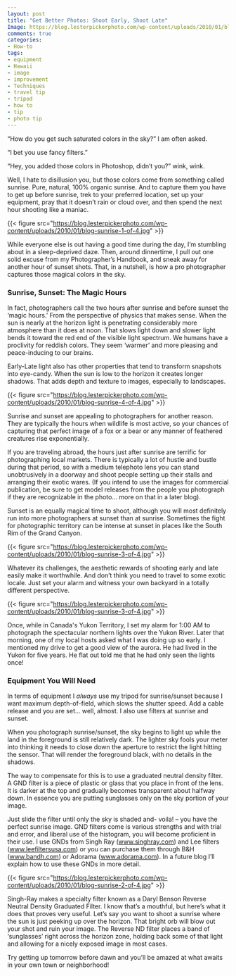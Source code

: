 ```yaml
---
layout: post
title: "Get Better Photos: Shoot Early, Shoot Late"
Image: https://blog.lesterpickerphoto.com/wp-content/uploads/2010/01/blog-sunrise-1-of-4.jpg
comments: true
categories:
- How-to
tags:
- equipment
- Hawaii
- image
- improvement
- Techniques
- travel tip
- tripod
- how to
- tip
- photo tip
---
```

“How do you get such saturated colors in the sky?” I am often asked.

“I bet you use fancy filters.”

“Hey, you added those colors in Photoshop, didn’t you?” wink, wink.

Well, I hate to disillusion you, but those colors come from something called sunrise. Pure, natural, 100% organic sunrise. And to capture them you have to get up before sunrise, trek to your preferred location, set up your equipment, pray that it doesn’t rain or cloud over, and then spend the next hour shooting like a maniac.

{{< figure src="https://blog.lesterpickerphoto.com/wp-content/uploads/2010/01/blog-sunrise-1-of-4.jpg" >}}

While everyone else is out having a good time during the day, I’m stumbling about in a sleep-deprived daze. Then, around dinnertime, I pull out one solid excuse from my Photographer’s Handbook, and sneak away for another hour of sunset shots. That, in a nutshell, is how a pro photographer captures those magical colors in the sky.

<h3>Sunrise, Sunset: The Magic Hours</h3>
In fact, photographers call the two hours after sunrise and before sunset the ‘magic hours.’ From the perspective of physics that makes sense. When the sun is nearly at the horizon light is penetrating considerably more atmosphere than it does at noon. That slows light down and slower light bends it toward the red end of the visible light spectrum. We humans have a proclivity for reddish colors. They seem ‘warmer’ and more pleasing and peace-inducing to our brains.

Early-Late light also has other properties that tend to transform snapshots into eye-candy. When the sun is low to the horizon it creates longer shadows. That adds depth and texture to images, especially to landscapes.

{{< figure src="https://blog.lesterpickerphoto.com/wp-content/uploads/2010/01/blog-sunrise-4-of-4.jpg" >}}

Sunrise and sunset are appealing to photographers for another reason. They are typically the hours when wildlife is most active, so your chances of capturing that perfect image of a fox or a bear or any manner of feathered creatures rise exponentially.

If you are traveling abroad, the hours just after sunrise are terrific for photographing local markets. There is typically a lot of hustle and bustle during that period, so with a medium telephoto lens you can stand unobtrusively in a doorway and shoot people setting up their stalls and arranging their exotic wares. (If you intend to use the images for commercial publication, be sure to get model releases from the people you photograph if they are recognizable in the photo… more on that in a later blog).

Sunset is an equally magical time to shoot, although you will most definitely run into more photographers at sunset than at sunrise. Sometimes the fight for photographic territory can be intense at sunset in places like the South Rim of the Grand Canyon.

{{< figure src="https://blog.lesterpickerphoto.com/wp-content/uploads/2010/01/blog-sunrise-3-of-4.jpg" >}}

Whatever its challenges, the aesthetic rewards of shooting early and late easily make it worthwhile. And don’t think you need to travel to some exotic locale. Just set your alarm and witness your own backyard in a totally different perspective.

{{< figure src="https://blog.lesterpickerphoto.com/wp-content/uploads/2010/01/blog-sunrise-3-of-4.jpg" >}}

Once, while in Canada's Yukon Territory, I set my alarm for 1:00 AM to photograph the spectacular northern lights over the Yukon River. Later that morning, one of my local hosts asked what I was doing up so early. I mentioned my drive to get a good view of the aurora. He had lived in the Yukon for five years. He flat out told me that he had only seen the lights once!

<h3>Equipment You Will Need</h3>
In terms of equipment I <em>always</em> use my tripod for sunrise/sunset because I want maximum depth-of-field, which slows the shutter speed. Add a cable release and you are set… well, almost. I also use filters at sunrise and sunset.

When you photograph sunrise/sunset, the sky begins to light up while the land in the foreground is still relatively dark. The lighter sky fools your meter into thinking it needs to close down the aperture to restrict the light hitting the sensor. That will render the foreground black, with no details in the shadows.

The way to compensate for this is to use a graduated neutral density filter. A GND filter is a piece of plastic or glass that you place in front of the lens. It is darker at the top and gradually becomes transparent about halfway down. In essence you are putting sunglasses only on the sky portion of your image. 

Just slide the filter until only the sky is shaded and- voila! – you have the perfect sunrise image. GND filters come is various strengths and with trial and error, and liberal use of the histogram, you will become proficient in their use. I use GNDs from Singh Ray (<a href="http://www.singhray.com">www.singhray.com</a>) and Lee filters (<a href="http://www.leeusa.com">www.leefiltersusa.com</a>) or you can purchase them through B&amp;H (<a href="http://www.bandh.com">www.bandh.com</a>) or Adorama (<a href="http://www.adorama.com">www.adorama.com</a>). In a future blog I’ll explain how to use these GNDs in more detail.

{{< figure src="https://blog.lesterpickerphoto.com/wp-content/uploads/2010/01/blog-sunrise-2-of-4.jpg" >}}

Singh-Ray makes a specialty filter known as a Daryl Benson Reverse Neutral Density Graduated Filter. I know that’s a mouthful, but here’s what it does that proves very useful. Let’s say you want to shoot a sunrise where the sun is just peeking up over the horizon. That bright orb will blow out your shot and ruin your image. The Reverse ND filter places a band of ‘sunglasses’ right across the horizon zone, holding back some of that light and allowing for a nicely exposed image in most cases.

Try getting up tomorrow before dawn and you’ll be amazed at what awaits in your own town or neighborhood!
